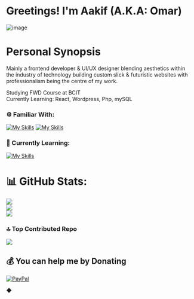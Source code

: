 # Greetings! I'm Aakif (A.K.A: Omar)
![image](https://github.com/user-attachments/assets/6f67fcd3-a136-43e1-9f05-fad2e548f2a7)
# Personal Synopsis
Mainly a frontend developer & UI/UX designer blending aesthetics within the industry of technology building custom slick & futuristic websites with professionalism being the centre of my work.

 
 Studying FWD Course at BCIT <br>
 Currently Learning: React, Wordpress, Php, mySQL <br>

### ⚙️ Familiar With:
[![My Skills](https://skillicons.dev/icons?i=html,css,js,py)](https://skillicons.dev)
[![My Skills](https://skillicons.dev/icons?i=html,css,js,py)](https://skillicons.dev)


### 🌱 Currently Learning:
[![My Skills](https://skillicons.dev/icons?i=sass,wordpress,php,mysql,react)](https://skillicons.dev)





# 📊 GitHub Stats:
![](https://github-readme-stats.vercel.app/api?username=NotAuvance&theme=dark&hide_border=true&include_all_commits=true&count_private=false)<br/>
![](https://github-readme-streak-stats.herokuapp.com/?user=NotAuvance&theme=dark&hide_border=true)<br/>
![](https://github-readme-stats.vercel.app/api/top-langs/?username=NotAuvance&theme=dark&hide_border=true&include_all_commits=true&count_private=false&layout=compact)

### 🔝 Top Contributed Repo
![](https://github-contributor-stats.vercel.app/api?username=NotAuvance&limit=5&theme=dark&combine_all_yearly_contributions=true)

  ## 💰 You can help me by Donating
  [![PayPal](https://img.shields.io/badge/PayPal-00457C?style=for-the-badge&logo=paypal&logoColor=white)](https://paypal.me/Auvance) 

  ◆
<!-- Proudly created with GPRM ( https://gprm.itsvg.in ) -->
